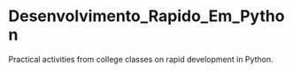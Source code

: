 # Desenvolvimento_Rapido_Em_Python
Practical activities from college classes on rapid development in Python.
